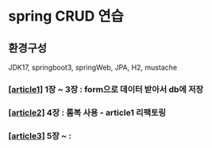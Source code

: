 # spring CRUD 연습
## 환경구성
JDK17, springboot3, springWeb, JPA, H2, mustache
<br>

### [[article1]](article1) 1장 ~ 3장 : form으로 데이터 받아서 db에 저장
### [[article2]](article2) 4장 : 롬복 사용 - article1 리팩토링
### [[article3]](article2) 5장 ~ : 
